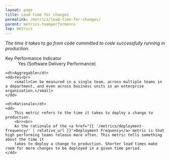 ```yaml
---
layout: page
title: Lead time for changes
permalink: /metrics/lead-time-for-changes/
parent: metrics-teamperformance
top: metrics
---
```


_The time it takes to go from code committed to code successfully running in production_.

<dl>
    <dt>Key Performance Indicator</dt>
    <dd>Yes (Software Delivery Performance)</dd>
    
    <dt>Aggregable</dt>
    <dd>Yes<br>
        <small>Can be measured in a single team, across multiple teams in a department, and even across business units in an enterprise organisation.</small>
    </dd>
    
    <dt>Rationale</dt>
    <dd>
        This metric refers to the time it takes to deploy a change to production.
        <br><br>
        As the rationale of the <a href="{{ '/metrics/deployment-frequency/' | relative_url }}">Deployment Frequency</a> metric is that high performing teams release more often. This metric tells something about the time it
        takes to deploy a change to production. Shorter lead times make room for more changes to be deployed in a given time period. 
    </dd>
</dl>

